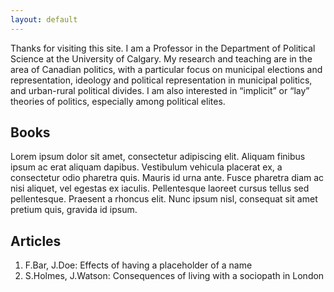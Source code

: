 ```yaml
---
layout: default
---
```


Thanks for visiting this site. I am a Professor in the Department of Political Science at the University of Calgary. My research and teaching are in the area of Canadian politics, with a particular focus on municipal elections and representation, ideology and political representation in municipal politics, and urban-rural political divides. I am also interested in “implicit” or “lay” theories of politics, especially among political elites.

## Books

Lorem ipsum dolor sit amet, consectetur adipiscing elit. Aliquam finibus ipsum ac erat aliquam dapibus. Vestibulum vehicula placerat ex, a consectetur odio pharetra quis. Mauris id urna ante. Fusce pharetra diam ac nisi aliquet, vel egestas ex iaculis. Pellentesque laoreet cursus tellus sed pellentesque. Praesent a rhoncus elit. Nunc ipsum nisl, consequat sit amet pretium quis, gravida id ipsum.

## Articles

1. F.Bar, J.Doe: Effects of having a placeholder of a name
2. S.Holmes, J.Watson: Consequences of living with a sociopath in London

